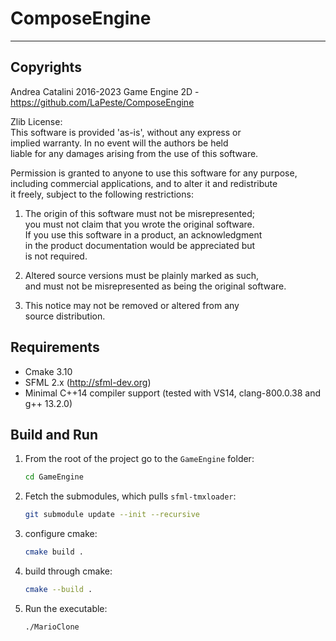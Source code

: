 # ComposeEngine
-------------



## Copyrights

Andrea Catalini 2016-2023
Game Engine 2D - https://github.com/LaPeste/ComposeEngine

Zlib License:  
This software is provided 'as-is', without any express or  
implied warranty. In no event will the authors be held  
liable for any damages arising from the use of this software.  

Permission is granted to anyone to use this software for any purpose,  
including commercial applications, and to alter it and redistribute  
it freely, subject to the following restrictions:  

1. The origin of this software must not be misrepresented;  
   you must not claim that you wrote the original software.  
   If you use this software in a product, an acknowledgment  
   in the product documentation would be appreciated but  
   is not required.  

2. Altered source versions must be plainly marked as such,  
   and must not be misrepresented as being the original software.  

3. This notice may not be removed or altered from any  
   source distribution.


## Requirements
* Cmake 3.10
* SFML 2.x (http://sfml-dev.org)  
* Minimal C++14 compiler support (tested with VS14, clang-800.0.38 and g++ 13.2.0)


## Build and Run
1. From the root of the project go to the `GameEngine` folder:
   ```bash
   cd GameEngine
   ```
1. Fetch the submodules, which pulls `sfml-tmxloader`:
   ```bash
   git submodule update --init --recursive
   ```
1. configure cmake:
   ```bash
   cmake build .
   ```
1. build through cmake:
   ```bash
   cmake --build .
   ```
1. Run the executable:
   ```bash
   ./MarioClone
   ```
